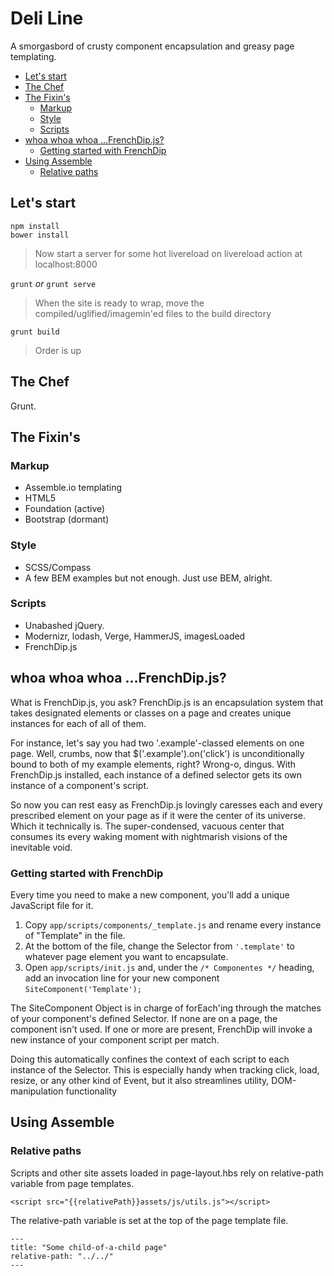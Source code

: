 # Deli Line

A smorgasbord of crusty component encapsulation and greasy page templating.

<!-- MarkdownTOC -->

- [Let's start](#lets-start)
- [The Chef](#the-chef)
- [The Fixin's](#the-fixins)
    - [Markup](#markup)
    - [Style](#style)
    - [Scripts](#scripts)
- [whoa whoa whoa ...FrenchDip.js?](#whoa-whoa-whoa-frenchdipjs)
    - [Getting started with FrenchDip](#getting-started-with-frenchdip)
- [Using Assemble](#using-assemble)
    - [Relative paths](#relative-paths)

<!-- /MarkdownTOC -->


## Let's start

    npm install
    bower install

> Now start a server for some hot livereload on livereload action at localhost:8000

`grunt` *or* `grunt serve`

> When the site is ready to wrap, move the compiled/uglified/imagemin'ed files to the build directory

    grunt build

> Order is up

## The Chef
Grunt.

## The Fixin's

### Markup

* Assemble.io templating
* HTML5
* Foundation (active)
* Bootstrap (dormant)

### Style

* SCSS/Compass
* A few BEM examples but not enough. Just use BEM, alright.

### Scripts

* Unabashed jQuery.
* Modernizr, lodash, Verge, HammerJS, imagesLoaded
* FrenchDip.js

## whoa whoa whoa ...FrenchDip.js?

What is FrenchDip.js, you ask? FrenchDip.js is an encapsulation system that takes designated elements or classes on a page and creates unique instances for each of all of them.

For instance, let's say you had two '.example'-classed elements on one page. Well, crumbs, now that $('.example').on('click') is unconditionally bound to both of my example elements, right? Wrong-o, dingus. With FrenchDip.js installed, each instance of a defined selector gets its own instance of a component's script.

So now you can rest easy as FrenchDip.js lovingly caresses each and every prescribed element on your page as if it were the center of its universe. Which it technically is. The super-condensed, vacuous center that consumes its every waking moment with nightmarish visions of the inevitable void.

### Getting started with FrenchDip

Every time you need to make a new component, you'll add a unique JavaScript file for it.

1. Copy `app/scripts/components/_template.js` and rename every instance of "Template" in the file.
2. At the bottom of the file, change the Selector from `'.template'` to whatever page element you want to encapsulate.
3. Open `app/scripts/init.js` and, under the `/* Componentes */` heading, add an invocation line for your new component `SiteComponent('Template');`

The SiteComponent Object is in charge of forEach'ing through the matches of your component's defined Selector. If none are on a page, the component isn't used. If one or more are present, FrenchDip will invoke a new instance of your component script per match.

Doing this automatically confines the context of each script to each instance of the Selector. This is especially handy when tracking click, load, resize, or any other kind of Event, but it also streamlines utility, DOM-manipulation functionality

## Using Assemble

### Relative paths

Scripts and other site assets loaded in page-layout.hbs rely on relative-path variable from page templates.

    <script src="{{relativePath}}assets/js/utils.js"></script>

The relative-path variable is set at the top of the page template file.

    ---
    title: "Some child-of-a-child page"
    relative-path: "../../"
    ---
